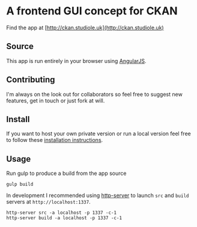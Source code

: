 # A frontend GUI concept for CKAN

Find the app at [http://ckan.studiole.uk](http://ckan.studiole.uk)

## Source

This app is run entirely in your browser using [AngularJS](https://angularjs.org).

## Contributing

I'm always on the look out for collaborators so feel free to suggest new features, get in touch or just fork at will.

## Install

If you want to host your own private version or run a local version feel free to follow these [installation instructions](https://gitlab.com/StudioLE/CKAN/blob/master/README.md).

## Usage

Run gulp to produce a build from the app source
```
gulp build
```

In development I recommended using [http-server](https://github.com/indexzero/http-server) to launch `src` and `build` servers at `http://localhost:1337`.

```
http-server src -a localhost -p 1337 -c-1
http-server build -a localhost -p 1337 -c-1
```